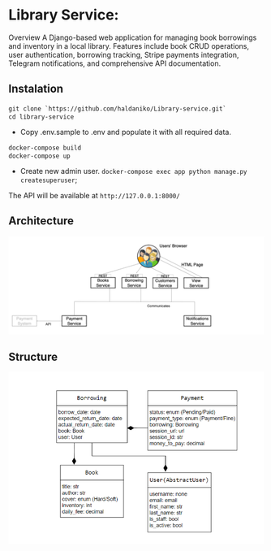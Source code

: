 # Library Service:

Overview
A Django-based web application for managing book borrowings and inventory in a local library. 
Features include book CRUD operations, user authentication, borrowing tracking, Stripe payments integration, Telegram notifications, and comprehensive API documentation.

## Instalation
```
git clone `https://github.com/haldaniko/Library-service.git`
cd library-service
```
- Copy .env.sample to .env and populate it with all required data.
```
docker-compose build
docker-compose up
```
- Create new admin user. `docker-compose exec app python manage.py createsuperuser`;

The API will be available at `http://127.0.0.1:8000/`

## Architecture

![Architecture.png](Architecture.png)

## Structure

![structure.png](structure.png)
